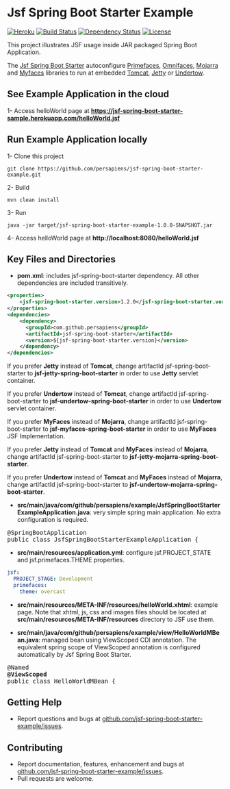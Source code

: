 Jsf Spring Boot Starter Example
=====
[![Heroku](http://heroku-badge.herokuapp.com/?app=heroku-badge)](https://jsf-spring-boot-starter-sample.herokuapp.com/helloWorld.jsf)
[![Build Status](https://travis-ci.org/persapiens/jsf-spring-boot-starter-example.svg?branch=master)](https://travis-ci.org/persapiens/jsf-spring-boot-starter)
[![Dependency Status](https://www.versioneye.com/user/projects/573c95eace8d0e004130bd98/badge.svg?style=flat)](https://www.versioneye.com/user/projects/573c95eace8d0e004130bd98)
[![License](http://img.shields.io/:license-apache-blue.svg)](http://www.apache.org/licenses/LICENSE-2.0.html)

This project illustrates JSF usage inside JAR packaged Spring Boot Application.

The [Jsf Spring Boot Starter](https://github.com/persapiens/jsf-spring-boot-starter) autoconfigure [Primefaces](http://primefaces.org/), [Omnifaces](http://omnifaces.org/), [Mojarra](https://javaserverfaces.java.net/) and [Myfaces](http://myfaces.apache.org) libraries to run at embedded [Tomcat](http://tomcat.apache.org/), [Jetty](http://www.eclipse.org/jetty) or [Undertow](http://undertow.io/).

## See Example Application in the cloud

1- Access helloWorld page at **https://jsf-spring-boot-starter-sample.herokuapp.com/helloWorld.jsf**

## Run Example Application locally

1- Clone this project
```Shell
git clone https://github.com/persapiens/jsf-spring-boot-starter-example.git
```

2- Build
```Shell
mvn clean install
```

3- Run
```Shell
java -jar target/jsf-spring-boot-starter-example-1.0.0-SNAPSHOT.jar
```

4- Access helloWorld page at **http://localhost:8080/helloWorld.jsf**

## Key Files and Directories

- **pom.xml**: includes jsf-spring-boot-starter dependency. All other dependencies are included transitively.

```xml
<properties>
    <jsf-spring-boot-starter.version>1.2.0</jsf-spring-boot-starter.version>
</properties>
<dependencies>
    <dependency>
      <groupId>com.github.persapiens</groupId>
      <artifactId>jsf-spring-boot-starter</artifactId>
      <version>${jsf-spring-boot-starter.version}</version>
    </dependency>
</dependencies>
```

If you prefer **Jetty** instead of **Tomcat**, change artifactId jsf-spring-boot-starter to **jsf-jetty-spring-boot-starter** in order to use **Jetty** servlet container. 

If you prefer **Undertow** instead of **Tomcat**, change artifactId jsf-spring-boot-starter to **jsf-undertow-spring-boot-starter** in order to use **Undertow** servlet container. 

If you prefer **MyFaces** instead of **Mojarra**, change artifactId jsf-spring-boot-starter to **jsf-myfaces-spring-boot-starter** in order to use **MyFaces** JSF Implementation. 

If you prefer **Jetty** instead of **Tomcat** and **MyFaces** instead of **Mojarra**, change artifactId jsf-spring-boot-starter to **jsf-jetty-mojarra-spring-boot-starter**. 

If you prefer **Undertow** instead of **Tomcat** and **MyFaces** instead of **Mojarra**, change artifactId jsf-spring-boot-starter to **jsf-undertow-mojarra-spring-boot-starter**. 

- **src/main/java/com/github/persapiens/example/JsfSpringBootStarterExampleApplication.java**: very simple spring main application. No extra configuration is required.

<pre>
@SpringBootApplication
public class JsfSpringBootStarterExampleApplication {
</pre>

- **src/main/resources/application.yml**: configure jsf.PROJECT_STATE and jsf.primefaces.THEME properties.

```yml
jsf:
  PROJECT_STAGE: Development
  primefaces: 
    theme: overcast
```

- **src/main/resources/META-INF/resources/helloWorld.xhtml**: example page. Note that xhtml, js, css and images files should be located at **src/main/resources/META-INF/resources** directory to JSF use them.

- **src/main/java/com/github/persapiens/example/view/HelloWorldMBean.java**: managed bean using ViewScoped CDI annotation. The equivalent spring scope of ViewScoped annotation is configured automatically by Jsf Spring Boot Starter.

<pre>
@Named
<b>@ViewScoped</b>
public class HelloWorldMBean {
</pre>

## Getting Help

* Report questions and bugs at [github.com/jsf-spring-boot-starter-example/issues](https://github.com/persapiens/jsf-spring-boot-starter-example/issues).

## Contributing

* Report documentation, features, enhancement and bugs at [github.com/jsf-spring-boot-starter-example/issues](https://github.com/persapiens/jsf-spring-boot-starter-example/issues).
* Pull requests are welcome.
